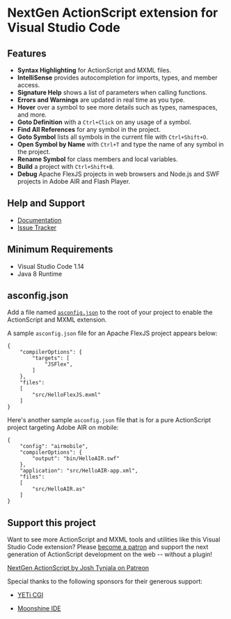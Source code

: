 # NextGen ActionScript extension for Visual Studio Code

## Features

* **Syntax Highlighting** for ActionScript and MXML files.
* **IntelliSense** provides autocompletion for imports, types, and member access.
* **Signature Help** shows a list of parameters when calling functions.
* **Errors and Warnings** are updated in real time as you type.
* **Hover** over a symbol to see more details such as types, namespaces, and more.
* **Goto Definition** with a `Ctrl+Click` on any usage of a symbol.
* **Find All References** for any symbol in the project.
* **Goto Symbol** lists all symbols in the current file with `Ctrl+Shift+O`.
* **Open Symbol by Name** with `Ctrl+T` and type the name of any symbol in the project.
* **Rename Symbol** for class members and local variables.
* **Build** a project with `Ctrl+Shift+B`.
* **Debug** Apache FlexJS projects in web browsers and Node.js and SWF projects in Adobe AIR and Flash Player.

## Help and Support

* [Documentation](https://github.com/BowlerHatLLC/vscode-nextgenas/wiki)
* [Issue Tracker](https://github.com/BowlerHatLLC/vscode-nextgenas/issues)

## Minimum Requirements

* Visual Studio Code 1.14
* Java 8 Runtime

## asconfig.json

Add a file named [`asconfig.json`](https://github.com/BowlerHatLLC/vscode-nextgenas/wiki/asconfig.json) to the root of your project to enable the ActionScript and MXML extension.

A sample `asconfig.json` file for an Apache FlexJS project appears below:

	{
		"compilerOptions": {
			"targets": [
				"JSFlex",
			]
		},
		"files":
		[
			"src/HelloFlexJS.mxml"
		]
	}

Here's another sample `asconfig.json` file that is for a pure ActionScript project targeting Adobe AIR on mobile:

	{
		"config": "airmobile",
		"compilerOptions": {
			"output": "bin/HelloAIR.swf"
		},
		"application": "src/HelloAIR-app.xml",
		"files":
		[
			"src/HelloAIR.as"
		]
	}

## Support this project

Want to see more ActionScript and MXML tools and utilities like this Visual Studio Code extension? Please [become a patron](http://patreon.com/josht) and support the next generation of ActionScript development on the web -- without a plugin!

[NextGen ActionScript by Josh Tynjala on Patreon](http://patreon.com/josht)

Special thanks to the following sponsors for their generous support:

* [YETi CGI](http://yeticgi.com/)

* [Moonshine IDE](http://moonshine-ide.com/)